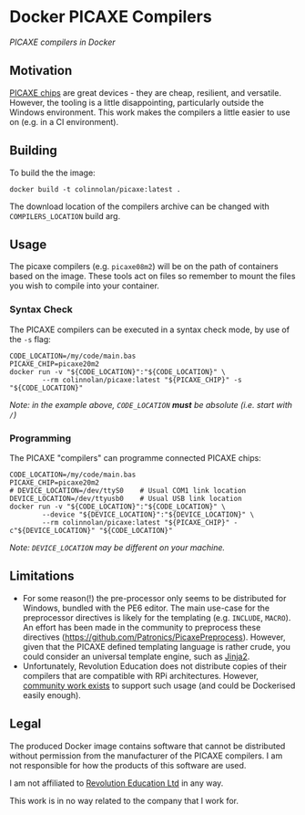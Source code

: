# Docker PICAXE Compilers
_PICAXE compilers in Docker_

## Motivation
[PICAXE chips](https://picaxe.com/hardware/picaxe-chips) are great devices - they are cheap, resilient, and versatile.
However, the tooling is a little disappointing, particularly outside the Windows environment. This work makes the 
compilers a little easier to use on (e.g. in a CI environment).


## Building
To build the the image:
```
docker build -t colinnolan/picaxe:latest .
```

The download location of the compilers archive can be changed with `COMPILERS_LOCATION` build arg.


## Usage
The picaxe compilers (e.g. `picaxe08m2`) will be on the path of containers based on the image. These tools act 
on files so remember to mount the files you wish to compile into your container.

### Syntax Check
The PICAXE compilers can be executed in a syntax check mode, by use of the `-s` flag:
```
CODE_LOCATION=/my/code/main.bas
PICAXE_CHIP=picaxe20m2
docker run -v "${CODE_LOCATION}":"${CODE_LOCATION}" \
        --rm colinnolan/picaxe:latest "${PICAXE_CHIP}" -s "${CODE_LOCATION}"
```
_Note: in the example above, `CODE_LOCATION` **must** be absolute (i.e. start with `/`)_

### Programming
The PICAXE "compilers" can programme connected PICAXE chips:
```
CODE_LOCATION=/my/code/main.bas
PICAXE_CHIP=picaxe20m2
# DEVICE_LOCATION=/dev/ttyS0    # Usual COM1 link location
DEVICE_LOCATION=/dev/ttyusb0    # Usual USB link location
docker run -v "${CODE_LOCATION}":"${CODE_LOCATION}" \
        --device "${DEVICE_LOCATION}":"${DEVICE_LOCATION}" \
        --rm colinnolan/picaxe:latest "${PICAXE_CHIP}" -c"${DEVICE_LOCATION}" "${CODE_LOCATION}"
```
_Note: `DEVICE_LOCATION` may be different on your machine._


## Limitations
- For some reason(!) the pre-processor only seems to be distributed for Windows, bundled with the PE6 editor. The main 
  use-case for the preprocessor directives is likely for the templating (e.g. `INCLUDE`, `MACRO`). An effort has been 
  made in the community to preprocess these directives (https://github.com/Patronics/PicaxePreprocess). However, given
  that the PICAXE defined templating language is rather crude, you could consider an universal template engine, 
  such as [Jinja2](https://jinja.palletsprojects.com).
- Unfortunately, Revolution Education does not distribute copies of their compilers that are compatible with RPi 
  architectures. However, [community work exists](https://picaxeforum.co.uk/threads/arm-binaries-for-command-line-compilers.22547/#post-247390) 
  to support such usage (and could be Dockerised easily enough).


## Legal
The produced Docker image contains software that cannot be distributed without permission from the manufacturer of the
PICAXE compilers. I am not responsible for how the products of this software are used.

I am not affiliated to [Revolution Education Ltd](https://rev-ed.co.uk/) in any way.

This work is in no way related to the company that I work for.
